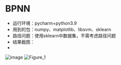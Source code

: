 # BPNN

+ 运行环境：pycharm+python3.9   
+ 用到的包：numpy、matplotlib、libsvm、sklearn     
+ 路径问题：使用sklearn中数据集，不需考虑路径问题
+ 结果截图：
+ 
![image](https://user-images.githubusercontent.com/98593913/182018338-49bd8901-31fa-43cb-b53f-d33d20393c47.png)
![Figure_1](https://user-images.githubusercontent.com/98593913/182018365-bd509bce-3f10-4c87-a480-d72264b54649.png)


